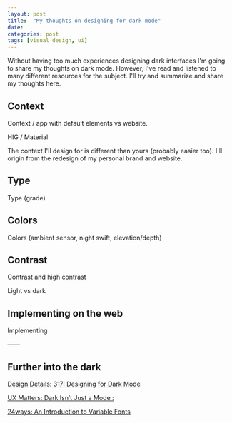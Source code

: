 ```yaml
---
layout: post
title:  "My thoughts on designing for dark mode"
date:   
categories: post
tags: [visual design, ui]
---
```

Without having too much experiences designing dark interfaces I'm going to share my thoughts on dark mode. However, I've read and listened to many different resources for the subject. I'll try and summarize and share my thoughts here.

<!--break-->

## Context
Context / app with default elements vs website. 

HIG / Material

The context I'll design for is different than yours (probably easier too). I'll origin from the redesign of my personal brand and website.


## Type

Type (grade)

## Colors
Colors (ambient sensor, night swift, elevation/depth)

## Contrast
Contrast and high contrast



Light vs dark

## Implementing on the web

Implementing 


——

## Further into the dark

[Design Details: 317: Designing for Dark Mode](https://spec.fm/podcasts/design-details/310206)

[UX Matters: Dark Isn’t Just a Mode :](https://www.uxmatters.com/mt/archives/2020/01/dark-isnt-just-a-mode.php)

[24ways: An Introduction to Variable Fonts](https://24ways.org/2019/an-introduction-to-variable-fonts/)
